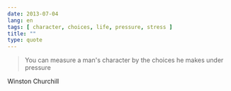 ```yaml
---
date: 2013-07-04
lang: en
tags: [ character, choices, life, pressure, stress ]
title: ""
type: quote
---
```


> You can measure a man's character by the choices he makes under
> pressure

Winston Churchill

